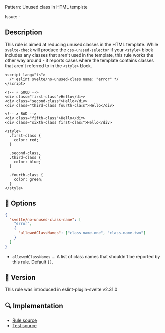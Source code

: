 Pattern: Unused class in HTML template

Issue: -

## Description

This rule is aimed at reducing unused classes in the HTML template. While `svelte-check` will produce the `css-unused-selector` if your `<style>` block includes any classes that aren't used in the template, this rule works the other way around - it reports cases where the template contains classes that aren't referred to in the `<style>` block.

```svelte
<script lang="ts">
  /* eslint svelte/no-unused-class-name: "error" */
</script>

<!-- ✓ GOOD -->
<div class="first-class">Hello</div>
<div class="second-class">Hello</div>
<div class="third-class fourth-class">Hello</div>

<!-- ✗ BAD -->
<div class="fifth-class">Hello</div>
<div class="sixth-class first-class">Hello</div>

<style>
  .first-class {
    color: red;
  }

  .second-class,
  .third-class {
    color: blue;
  }

  .fourth-class {
    color: green;
  }
</style>
```

## :wrench: Options

```json
{
  "svelte/no-unused-class-name": [
    "error",
    {
      "allowedClassNames": ["class-name-one", "class-name-two"]
    }
  ]
}
```

- `allowedClassNames` ... A list of class names that shouldn't be reported by this rule. Default `[]`.

## :rocket: Version

This rule was introduced in eslint-plugin-svelte v2.31.0

## :mag: Implementation

- [Rule source](https://github.com/sveltejs/eslint-plugin-svelte/blob/main/src/rules/no-unused-class-name.ts)
- [Test source](https://github.com/sveltejs/eslint-plugin-svelte/blob/main/tests/src/rules/no-unused-class-name.ts)
